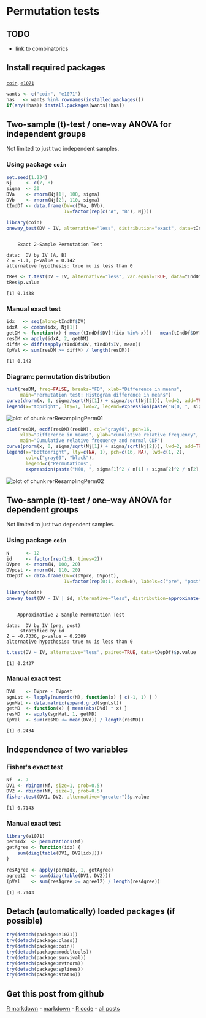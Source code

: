 Permutation tests
=========================

TODO
-------------------------

 - link to combinatorics

Install required packages
-------------------------

[`coin`](http://cran.r-project.org/package=coin), [`e1071`](http://cran.r-project.org/package=e1071)


```r
wants <- c("coin", "e1071")
has   <- wants %in% rownames(installed.packages())
if(any(!has)) install.packages(wants[!has])
```


Two-sample \(t\)-test / one-way ANOVA for independent groups
-------------------------

Not limited to just two independent samples.

### Using package `coin`


```r
set.seed(1.234)
Nj     <- c(7, 8)
sigma  <- 20
DVa    <- rnorm(Nj[1], 100, sigma)
DVb    <- rnorm(Nj[2], 110, sigma)
tIndDf <- data.frame(DV=c(DVa, DVb),
                     IV=factor(rep(c("A", "B"), Nj)))
```



```r
library(coin)
oneway_test(DV ~ IV, alternative="less", distribution="exact", data=tIndDf)
```

```

	Exact 2-Sample Permutation Test

data:  DV by IV (A, B) 
Z = -1.1, p-value = 0.142
alternative hypothesis: true mu is less than 0 

```



```r
tRes <- t.test(DV ~ IV, alternative="less", var.equal=TRUE, data=tIndDf)
tRes$p.value
```

```
[1] 0.1438
```


### Manual exact test


```r
idx   <- seq(along=tIndDf$DV)
idxA  <- combn(idx, Nj[1])
getDM <- function(x) { mean(tIndDf$DV[!(idx %in% x)]) - mean(tIndDf$DV[x]) }
resDM <- apply(idxA, 2, getDM)
diffM <- diff(tapply(tIndDf$DV, tIndDf$IV, mean))
(pVal <- sum(resDM >= diffM) / length(resDM))
```

```
[1] 0.142
```


### Diagram: permutation distribution


```r
hist(resDM, freq=FALSE, breaks="FD", xlab="Difference in means",
     main="Permutation test: Histogram difference in means")
curve(dnorm(x, 0, sigma/sqrt(Nj[1]) + sigma/sqrt(Nj[2])), lwd=2, add=TRUE)
legend(x="topright", lty=1, lwd=2, legend=expression(paste("N(0, ", sigma[1]^2 / n[1] + sigma[2]^2 / n[2], ")")))
```

![plot of chunk rerResamplingPerm01](figure/rerResamplingPerm01.png) 



```r
plot(resDM, ecdf(resDM)(resDM), col="gray60", pch=16,
     xlab="Difference in means", ylab="cumulative relative frequency",
     main="Cumulative relative frequency and normal CDF")
curve(pnorm(x, 0, sigma/sqrt(Nj[1]) + sigma/sqrt(Nj[2])), lwd=2, add=TRUE)
legend(x="bottomright", lty=c(NA, 1), pch=c(16, NA), lwd=c(1, 2),
       col=c("gray60", "black"),
       legend=c("Permutations",
       expression(paste("N(0, ", sigma[1]^2 / n[1] + sigma[2]^2 / n[2], ")"))))
```

![plot of chunk rerResamplingPerm02](figure/rerResamplingPerm02.png) 


Two-sample \(t\)-test / one-way ANOVA for dependent groups
-------------------------

Not limited to just two dependent samples.

### Using package `coin`


```r
N      <- 12
id     <- factor(rep(1:N, times=2))
DVpre  <- rnorm(N, 100, 20)
DVpost <- rnorm(N, 110, 20)
tDepDf <- data.frame(DV=c(DVpre, DVpost),
                     IV=factor(rep(0:1, each=N), labels=c("pre", "post")))
```



```r
library(coin)
oneway_test(DV ~ IV | id, alternative="less", distribution=approximate(B=9999), data=tDepDf)
```

```

	Approximative 2-Sample Permutation Test

data:  DV by IV (pre, post) 
	 stratified by id 
Z = -0.7336, p-value = 0.2389
alternative hypothesis: true mu is less than 0 

```



```r
t.test(DV ~ IV, alternative="less", paired=TRUE, data=tDepDf)$p.value
```

```
[1] 0.2437
```


### Manual exact test


```r
DVd    <- DVpre - DVpost
sgnLst <- lapply(numeric(N), function(x) { c(-1, 1) } )
sgnMat <- data.matrix(expand.grid(sgnLst))
getMD  <- function(x) { mean(abs(DVd) * x) }
resMD  <- apply(sgnMat, 1, getMD)
(pVal  <- sum(resMD <= mean(DVd)) / length(resMD))
```

```
[1] 0.2434
```


Independence of two variables
-------------------------

### Fisher's exact test

```r
Nf  <- 7
DV1 <- rbinom(Nf, size=1, prob=0.5)
DV2 <- rbinom(Nf, size=1, prob=0.5)
fisher.test(DV1, DV2, alternative="greater")$p.value
```

```
[1] 0.7143
```


### Manual exact test


```r
library(e1071)
permIdx  <- permutations(Nf)
getAgree <- function(idx) {
    sum(diag(table(DV1, DV2[idx])))
}

resAgree <- apply(permIdx, 1, getAgree)
agree12  <- sum(diag(table(DV1, DV2)))
(pVal    <- sum(resAgree >= agree12) / length(resAgree))
```

```
[1] 0.7143
```


Detach (automatically) loaded packages (if possible)
-------------------------


```r
try(detach(package:e1071))
try(detach(package:class))
try(detach(package:coin))
try(detach(package:modeltools))
try(detach(package:survival))
try(detach(package:mvtnorm))
try(detach(package:splines))
try(detach(package:stats4))
```


Get this post from github
----------------------------------------------

[R markdown](https://github.com/dwoll/RExRepos/raw/master/Rmd/resamplingPerm.Rmd) - [markdown](https://github.com/dwoll/RExRepos/raw/master/md/resamplingPerm.md) - [R code](https://github.com/dwoll/RExRepos/raw/master/R/resamplingPerm.R) - [all posts](https://github.com/dwoll/RExRepos)
